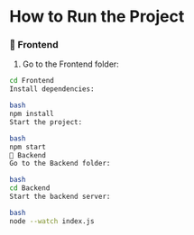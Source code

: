 # How to Run the Project

### 🚀 Frontend
1. Go to the Frontend folder:
```bash
cd Frontend
Install dependencies:

bash
npm install
Start the project:

bash
npm start
🚀 Backend
Go to the Backend folder:

bash
cd Backend
Start the backend server:

bash
node --watch index.js

